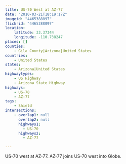 ```yaml
---
title: US-70 West at AZ-77
date: "2010-03-21T18:19:17Z"
imageid: "4465388097"
flickrid: "4465388097"
location:
    latitude: 33.37344
    longitude: -110.738247
places: []
counties:
    - Gila County|Arizona|United States
countries:
    - United States
states:
    - Arizona|United States
highwaytypes:
    - US Highway
    - Arizona State Highway
highways:
    - US-70
    - AZ-77
tags:
    - Shield
intersections:
    - overlap1: null
      overlap2: null
      highways1:
        - US-70
      highways2:
        - AZ-77

---
```

US-70 west at AZ-77.  AZ-77 joins US-70 west into Globe.